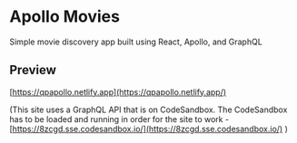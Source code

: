 # Apollo Movies

Simple movie discovery app built using React, Apollo, and GraphQL

## Preview
[https://qpapollo.netlify.app](https://qpapollo.netlify.app/)

(This site uses a GraphQL API that is on CodeSandbox. The CodeSandbox has to be loaded and running in order for the site to work - [https://8zcgd.sse.codesandbox.io/](https://8zcgd.sse.codesandbox.io/) )
